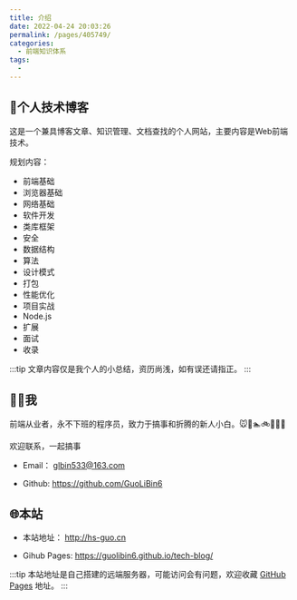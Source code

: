 ```yaml
---
title: 介绍
date: 2022-04-24 20:03:26
permalink: /pages/405749/
categories:
  - 前端知识体系
tags:
  - 
---
```

## 📒个人技术博客

这是一个兼具博客文章、知识管理、文档查找的个人网站，主要内容是Web前端技术。

规划内容：

  * 前端基础
  * 浏览器基础
  * 网络基础
  * 软件开发
  * 类库框架
  * 安全
  * 数据结构
  * 算法
  * 设计模式
  * 打包
  * 性能优化
  * 项目实战
  * Node.js
  * 扩展
  * 面试
  * 收录

:::tip
文章内容仅是我个人的小总结，资历尚浅，如有误还请指正。
:::

## 👨‍💻我

前端从业者，永不下班的程序员，致力于搞事和折腾的新人小白。🐭🏃🏊🚲🏸🍎🤣

欢迎联系，一起搞事

  * Email： <a href="mailto:glbin533@163.com">glbin533@163.com</a>

  * Github: <https://github.com/GuoLiBin6>

## 🌐本站

 * 本站地址： <http://hs-guo.cn>

 * Gihub Pages: <https://guolibin6.github.io/tech-blog/>

:::tip
本站地址是自己搭建的远端服务器，可能访问会有问题，欢迎收藏 [GitHub Pages](https://guolibin6.github.io/tech-blog) 地址。
:::
